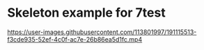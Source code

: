 # Skeleton example for 7test
https://user-images.githubusercontent.com/113801997/191115513-f3cde935-52ef-4c0f-ac7e-26b86ea5d1fc.mp4
